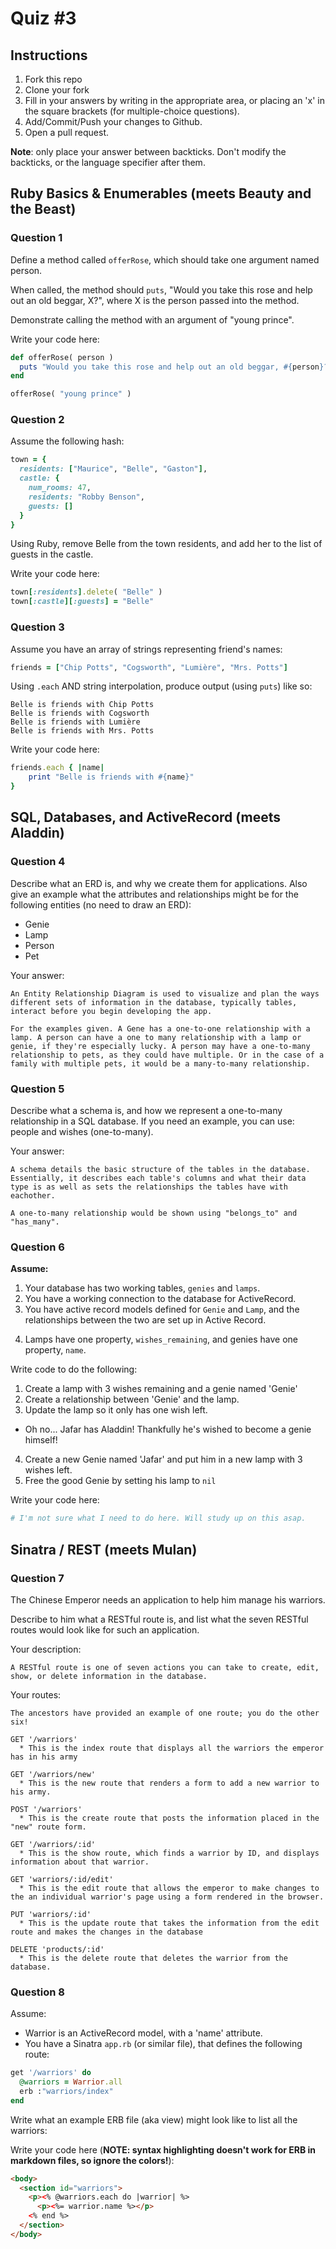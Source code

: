 # Quiz #3

## Instructions

1. Fork this repo
2. Clone your fork
3. Fill in your answers by writing in the appropriate area, or placing an 'x' in
the square brackets (for multiple-choice questions).
4. Add/Commit/Push your changes to Github.
5. Open a pull request.

**Note**: only place your answer between backticks. Don't modify the backticks,
or the language specifier after them.

## Ruby Basics & Enumerables (meets Beauty and the Beast)


### Question 1

Define a method called `offerRose`, which should take one argument named person.

When called, the method should `puts`, "Would you take this rose and help out
an old beggar, X?", where X is the person passed into the method.

Demonstrate calling the method with an argument of "young prince".

Write your code here:
```ruby
def offerRose( person )
  puts "Would you take this rose and help out an old beggar, #{person}?"
end

offerRose( "young prince" )

```

### Question 2

Assume the following hash:

```ruby
town = {
  residents: ["Maurice", "Belle", "Gaston"],
  castle: {
    num_rooms: 47,
    residents: "Robby Benson",
    guests: []
  }
}
```

Using Ruby, remove Belle from the town residents, and
add her to the list of guests in the castle.

Write your code here:
```ruby
town[:residents].delete( "Belle" )
town[:castle][:guests] = "Belle"
```

### Question 3

Assume you have an array of strings representing friend's names:

```ruby
friends = ["Chip Potts", "Cogsworth", "Lumière", "Mrs. Potts"]
```

Using `.each` AND string interpolation, produce output (using `puts`) like so:

```
Belle is friends with Chip Potts
Belle is friends with Cogsworth
Belle is friends with Lumière
Belle is friends with Mrs. Potts
```

Write your code here:
```ruby
friends.each { |name|
    print "Belle is friends with #{name}"
}
```

## SQL, Databases, and ActiveRecord (meets Aladdin)

### Question 4

Describe what an ERD is, and why we create them for applications. Also give an
example what the attributes and relationships might be for the following
entities (no need to draw an ERD):
<!-- Maybe clarify whether they're meant to give relationships between all four entities or... -->
* Genie
* Lamp
* Person
* Pet

Your answer:
```
An Entity Relationship Diagram is used to visualize and plan the ways different sets of information in the database, typically tables, interact before you begin developing the app.

For the examples given. A Gene has a one-to-one relationship with a lamp. A person can have a one to many relationship with a lamp or genie, if they're especially lucky. A person may have a one-to-many relationship to pets, as they could have multiple. Or in the case of a family with multiple pets, it would be a many-to-many relationship.
```

### Question 5

Describe what a schema is, and how we represent a one-to-many relationship in a
SQL database. If you need an example, you can use: people and wishes
(one-to-many).

Your answer:
```
A schema details the basic structure of the tables in the database. Essentially, it describes each table's columns and what their data type is as well as sets the relationships the tables have with eachother.

A one-to-many relationship would be shown using "belongs_to" and "has_many".
```

### Question 6

**Assume:**
1. Your database has two working tables, `genies` and `lamps`.
2. You have a working connection to the database for ActiveRecord.
3. You have active record models defined for `Genie` and `Lamp`, and the
relationships between the two are set up in Active Record.
<!-- Do we want to specifiy what kind of relationship they have, in case some students aren't familiar with the mythology...? -->
4. Lamps have one property, `wishes_remaining`, and genies have one property, `name`.

Write code to do the following:

1. Create a lamp with 3 wishes remaining and a genie named 'Genie'
2. Create a relationship between 'Genie' and the lamp.
3. Update the lamp so it only has one wish left.
  * Oh no... Jafar has Aladdin! Thankfully he's wished to become a genie himself!
4. Create a new Genie named 'Jafar' and put him in a new lamp with 3 wishes left.
5. Free the good Genie by setting his lamp to `nil`


Write your code here:
```ruby
# I'm not sure what I need to do here. Will study up on this asap.
```

## Sinatra / REST (meets Mulan)

### Question 7

The Chinese Emperor needs an application to help him manage his warriors.
<!-- LOLZ. YES. -->

Describe to him what a RESTful route is, and list what the seven RESTful routes would look like for such an application.

Your description:
```
A RESTful route is one of seven actions you can take to create, edit, show, or delete information in the database.
```
Your routes:
```
The ancestors have provided an example of one route; you do the other six!

GET '/warriors'
  * This is the index route that displays all the warriors the emperor has in his army

GET '/warriors/new'
  * This is the new route that renders a form to add a new warrior to his army.

POST '/warriors'
  * This is the create route that posts the information placed in the "new" route form.

GET '/warriors/:id'
  * This is the show route, which finds a warrior by ID, and displays information about that warrior.

GET 'warriors/:id/edit'
  * This is the edit route that allows the emperor to make changes to the an individual warrior's page using a form rendered in the browser.

PUT 'warriors/:id'
  * This is the update route that takes the information from the edit route and makes the changes in the database

DELETE 'products/:id'
  * This is the delete route that deletes the warrior from the database.
```

### Question 8

Assume:
* Warrior is an ActiveRecord model, with a 'name' attribute.
* You have a Sinatra `app.rb` (or similar file), that defines the following
route:

```ruby
get '/warriors' do
  @warriors = Warrior.all
  erb :"warriors/index"
end
```

Write what an example ERB file (aka view) might look like to list all the warriors:

Write your code here (**NOTE: syntax highlighting doesn't work for ERB in markdown files, so ignore the colors!**):
```html
<body>
  <section id="warriors">
    <p><% @warriors.each do |warrior| %>
      <p><%= warrior.name %></p>
    <% end %>
  </section>
</body>
```

